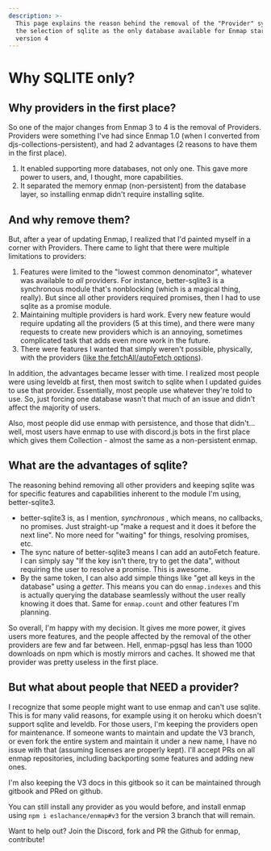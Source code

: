 ```yaml
---
description: >-
  This page explains the reason behind the removal of the "Provider" system, and
  the selection of sqlite as the only database available for Enmap starting
  version 4
---
```


# Why SQLITE only?

## Why providers in the first place?

So one of the major changes from Enmap 3 to 4 is the removal of Providers. Providers were something I've had since Enmap 1.0 \(when I converted from djs-collections-persistent\), and had 2 advantages \(2 reasons to have them in the first place\).

1. It enabled supporting more databases, not only one. This gave more power to users, and, I thought, more capabilities. 
2. It separated the memory enmap \(non-persistent\) from the database layer, so installing enmap didn't require installing sqlite. 

## And why remove them?

But, after a year of updating Enmap, I realized that I'd painted myself in a corner with Providers. There came to light that there were multiple limitations to providers:

1. Features were limited to the "lowest common denominator", whatever was available to _all_ providers. For instance, better-sqlite3 is a synchronous module that's nonblocking \(which is a magical thing, really\). But since all other providers required promises, then I had to use sqlite as a promise module. 
2. Maintaining multiple providers is hard work. Every new feature would require updating all the providers \(5 at this time\), and there were many requests to create new providers which is an annoying, sometimes complicated task that adds even more work in the future. 
3. There were features I wanted that simply weren't possible, physically, with the providers \([like the fetchAll/autoFetch options](../usage/fetchall.md)\).

In addition, the advantages became lesser with time. I realized most people were using leveldb at first, then most switch to sqlite when I updated guides to use that provider. Essentially, most people use whatever they're told to use. So, just forcing one database wasn't that much of an issue and didn't affect the majority of users.

Also, most people did use enmap with persistence, and those that didn't... well, most users have enmap to use with discord.js bots in the first place which gives them Collection - almost the same as a non-persistent enmap.

## What are the advantages of sqlite?

The reasoning behind removing all other providers and keeping sqlite was for specific features and capabilities inherent to the module I'm using, better-sqlite3.

* better-sqlite3 is, as I mention, _synchronous_ , which means, no callbacks, no promises. Just straight-up "make a request and it does it before the next line". No more need for "waiting" for things, resolving promises, etc.
* The sync nature of better-sqlite3 means I can add an autoFetch feature. I can simply say "If the key isn't there, try to get the data", without requiring the user to resolve a promise. This is awesome.
* By the same token, I can also add simple things like "get all keys in the database" using a _getter_. This means you can do `enmap.indexes` and this is actually querying the database seamlessly without the user really knowing it does that. Same for `enmap.count` and other features I'm planning. 

So overall, I'm happy with my decision. It gives me more power, it gives users more features, and the people affected by the removal of the other providers are few and far between. Hell, enmap-pgsql has less than 1000 downloads on npm which is mostly mirrors and caches. It showed me that provider was pretty useless in the first place.

## But what about people that NEED a provider?

I recognize that some people might want to use enmap and can't use sqlite. This is for many valid reasons, for example using it on heroku which doesn't support sqlite and leveldb. For those users, I'm keeping the providers open for maintenance. If someone wants to maintain and update the V3 branch, or even fork the entire system and maintain it under a new name, I have no issue with that \(assuming licenses are properly kept\). I'll accept PRs on all enmap repositories, including backporting some features and adding new ones.

I'm also keeping the V3 docs in this gitbook so it can be maintained through gitbook and PRed on github.

You can still install any provider as you would before, and install enmap using `npm i eslachance/enmap#v3` for the version 3 branch that will remain.

Want to help out? Join the Discord, fork and PR the Github for enmap, contribute!
